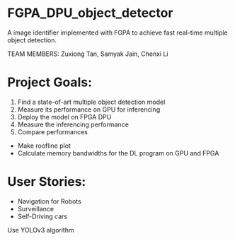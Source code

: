 # FGPA_DPU_object_detector
A image identifier implemented with FGPA to achieve fast real-time multiple object detection.

TEAM MEMBERS: Zuxiong Tan, Samyak Jain, Chenxi Li

# Project Goals:
1. Find a state-of-art multiple object detection model
2. Measure  its performance on GPU for inferencing
3. Deploy the model on FPGA  DPU 
4. Measure the inferencing performance
5. Compare performances
* Make roofline plot
* Calculate memory bandwidths for the DL program on GPU and FPGA


# User Stories:
* Navigation for Robots
* Surveillance
* Self-Driving cars

Use YOLOv3 algorithm





